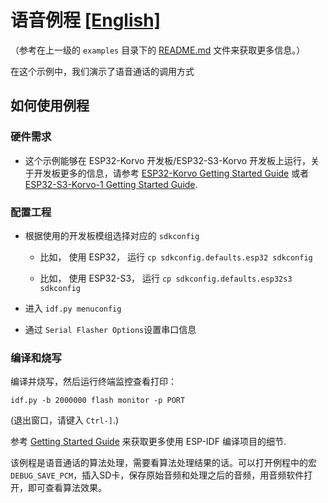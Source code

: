 # 语音例程 [[English]](./README.md)

（参考在上一级的 `examples` 目录下的 [README.md](../README.md) 文件来获取更多信息。）

在这个示例中，我们演示了语音通话的调用方式

## 如何使用例程

### 硬件需求

- 这个示例能够在 ESP32-Korvo 开发板/ESP32-S3-Korvo 开发板上运行，关于开发板更多的信息，请参考 [ESP32-Korvo Getting Started Guide](https://github.com/espressif/esp-skainet/blob/master/docs/en/hw-reference/esp32/user-guide-esp32-korvo-v1.1.md) 或者 [ESP32-S3-Korvo-1 Getting Started Guide](https://github.com/espressif/esp-skainet/blob/master/docs/en/hw-reference/esp32s3/user-guide-korvo-1.md).


### 配置工程

* 根据使用的开发板模组选择对应的 `sdkconfig`
  
  - 比如， 使用 ESP32， 运行 `cp sdkconfig.defaults.esp32 sdkconfig`

  - 比如， 使用 ESP32-S3， 运行 `cp sdkconfig.defaults.esp32s3 sdkconfig`

* 进入 `idf.py menuconfig`

* 通过 `Serial Flasher Options`设置串口信息

### 编译和烧写

编译并烧写，然后运行终端监控查看打印：

```
idf.py -b 2000000 flash monitor -p PORT
```

(退出窗口，请键入 ``Ctrl-]``.)

参考 [Getting Started Guide](https://docs.espressif.com/projects/esp-idf/en/stable/get-started-cmake/index.html) 来获取更多使用 ESP-IDF 编译项目的细节.

该例程是语音通话的算法处理，需要看算法处理结果的话。可以打开例程中的宏`DEBUG_SAVE_PCM`，插入SD卡，保存原始音频和处理之后的音频，用音频软件打开，即可查看算法效果。